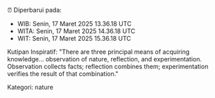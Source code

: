 ⏰ Diperbarui pada:
- WIB: Senin, 17 Maret 2025 13.36.18 UTC
- WITA: Senin, 17 Maret 2025 14.36.18 UTC
- WIT: Senin, 17 Maret 2025 15.36.18 UTC

Kutipan Inspiratif:
"There are three principal means of acquiring knowledge... observation of nature, reflection, and experimentation. Observation collects facts; reflection combines them; experimentation verifies the result of that combination."


Kategori: nature

